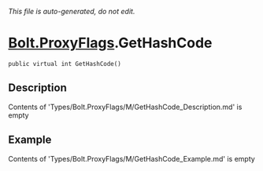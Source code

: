 *This file is auto-generated, do not edit.*

# [Bolt.ProxyFlags](Types/Bolt.ProxyFlags.md).GetHashCode
`public virtual int GetHashCode()`
## Description
Contents of 'Types/Bolt.ProxyFlags/M/GetHashCode_Description.md' is empty
## Example
Contents of 'Types/Bolt.ProxyFlags/M/GetHashCode_Example.md' is empty
